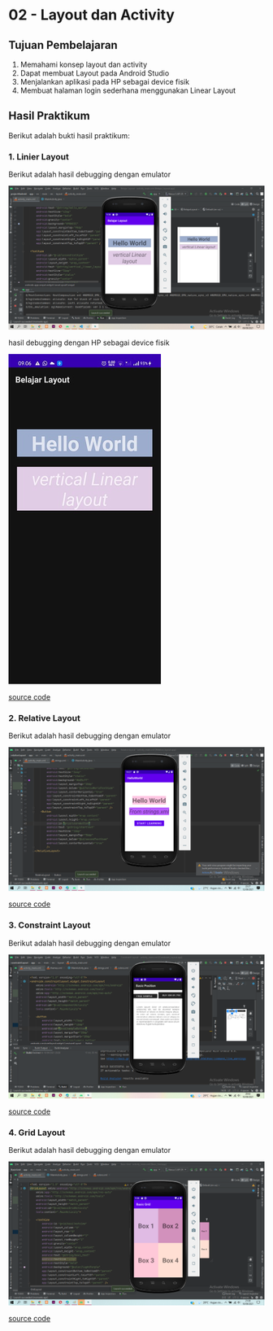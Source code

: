 # 02 - Layout dan Activity

## Tujuan Pembelajaran

1. Memahami konsep layout dan activity
2. Dapat membuat Layout pada Android Studio
3. Menjalankan aplikasi pada HP sebagai device fisik
4. Membuat halaman login sederhana menggunakan Linear Layout

## Hasil Praktikum
Berikut adalah bukti hasil praktikum:
### 1. Linier Layout
Berikut adalah hasil debugging dengan emulator

![Screenshot emulator](img/emulator.png)

hasil debugging dengan HP sebagai device fisik

![Screenshot HP](img/hp.jpg)

[source code](../../src/02_layout_activity/Linear_layout)


### 2. Relative Layout
Berikut adalah hasil debugging dengan emulator

![Screenshot emulator](img/relativelayout.png)

[source code](../../src/02_layout_activity/relativeLayout)

### 3. Constraint Layout
Berikut adalah hasil debugging dengan emulator

![Screenshot emulator](img/constraintLayout.png)

[source code](../../src/02_layout_activity/constraintLayout)

### 4. Grid Layout
Berikut adalah hasil debugging dengan emulator

![Screenshot emulator](img/gridlayout.png)

[source code](../../src/02_layout_activity/BasicGrid)

